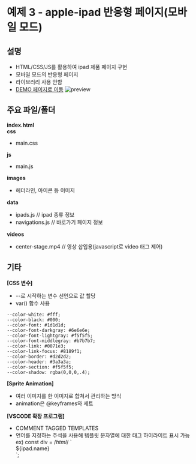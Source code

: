 # 예제 3 - apple-ipad 반응형 페이지(모바일 모드)

## 설명
- HTML/CSS/JS를 활용하여 ipad 제품 페이지 구현
- 모바일 모드의 반응형 페이지
- 라이브러리 사용 안함
- <a href="https://kaleidoscopic-kitsune-2d3a82.netlify.app/" target="_blank">DEMO 페이지로 이동</a>
![preview](./images/image.png)


## 주요 파일/폴더
**index.html**  
**css**
- main.css

**js**
- main.js

**images**
- 헤더라인, 아이콘 등 이미지

**data**
- ipads.js // ipad 종류 정보
- navigations.js // 바로가기 페이지 정보

**videos**
- center-stage.mp4 // 영상 삽입용(javascript로 video 태그 제어)

## 기타

**[CSS 변수]**  
- --로 시작하는 변수 선언으로 값 할당
- var() 함수 사용
```
--color-white: #fff;
--color-black: #000;
--color-font: #1d1d1d;
--color-font-darkgray: #6e6e6e;
--color-font-lightgray: #f5f5f5;
--color-font-middlegray: #b7b7b7;
--color-link: #0071e3;
--color-link-focus: #8189f1;
--color-border: #d2d2d2;
--color-header: #3a3a3a;
--color-section: #f5f5f5;
--color-shadow: rgba(0,0,0,.4);
```

**[Sprite Animation]**  
- 여러 이미지를 한 이미지로 합쳐서 관리하는 방식
- animation은 @keyframes와 세트

**[VSCODE 확장 프로그램]**
- COMMENT TAGGED TEMPLATES
- 언어를 지정하는 주석을 사용해 템플릿 문자열에 대한 태그 하이라이트 표시 가능  
  ex) const div = /*html*/ \`<div> ${ipad.name}</div> \`;